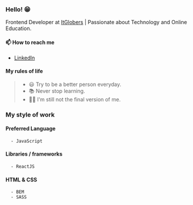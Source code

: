 ### Hello! 😁

<!--
**juliocesardeveloper/juliocesardeveloper** is a ✨ _special_ ✨ repository because its `README.md` (this file) appears on your GitHub profile.

Here are some ideas to get you started:

- 🔭 I’m currently working on ...
- 🌱 I’m currently learning ...
- 👯 I’m looking to collaborate on ...
- 🤔 I’m looking for help with ...
- 💬 Ask me about ...
- 📫 How to reach me: ...
- 😄 Pronouns: ...
- ⚡ Fun fact: ...
-->
Frontend Developer at [ItGlobers](https://itglobers.com/) | Passionate about Technology and Online Education.

#### 📫 How to reach me

- [LinkedIn](https://www.linkedin.com/in/julio-cesar-arroyave/)

#### My rules of life

> - 😃 Try to be a better person everyday.
> - 📚 Never stop learning.
> - 🧙‍♂️ I'm still not the final version of me.

### My style of work

#### Preferred Language
      - JavaScript

#### Libraries / frameworks
      - ReactJS

#### HTML & CSS
      - BEM
      - SASS

